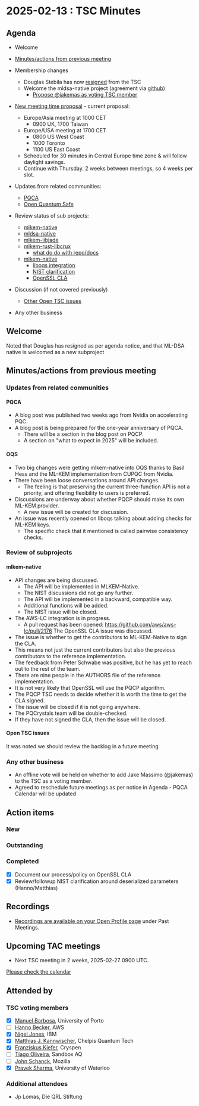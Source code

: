 # 2025-02-13 :  TSC Minutes

## Agenda

* Welcome

* [Minutes/actions from previous meeting](../2025-01-30/minutes.md)

* Membership changes

  * Douglas Stebila has now [resigned](https://github.com/pq-code-package/tsc/pull/134) from the TSC
  * Welcome the mldsa-native project (agreement via [github](https://github.com/pq-code-package/tsc/issues/135))
    * [Propose @jakemas as voting TSC member](https://github.com/pq-code-package/tsc/issues/139)

* [New meeting time proposal](https://github.com/pq-code-package/tsc/issues/128) - current proposal:
  * Europe/Asia meeting at 1000 CET
    * 0900 UK, 1700 Taiwan
  * Europe/USA meeting at 1700 CET
    * 0800 US West Coast
    * 1000 Toronto
    * 1100 US East Coast
  * Scheduled for 30 minutes in Central Europe time zone & will follow daylight savings.
  * Continue with Thursday. 2 weeks between meetings, so 4 weeks per slot.

* Updates from related communities:
  * [PQCA](https://github.com/PQCA)
  * [Open Quantum Safe](https://github.com/open-quantum-safe)

* Review status of sub projects:

  * [mlkem-native](https://github.com/pq-code-package/mldsa-native)
  * [mldsa-native](https://github.com/pq-code-package/mlkem-native)
  * [mlkem-libjade](https://github.com/pq-code-package/mlkem-libjade)
  * [mlkem-rust-libcrux](https://github.com/pq-code-package/mlkem-rust-libcrux)
    * [what do do with repo/docs](https://github.com/pq-code-package/tsc/issues/128)
  * [mlkem-native](https://github.com/pq-code-package/mlkem-c-embedded)
    * [liboqs integration](https://github.com/pq-code-package/mlkem-native/issues/653)
    * [NIST clarification](https://github.com/pq-code-package/tsc/issues/4)
    * [OpenSSL CLA](https://github.com/pq-code-package/tsc/issues/113)

* Discussion (if not covered previously)

  * [Other Open TSC issues](https://github.com/orgs/pq-code-package/projects/4/views/1)

* Any other business

## Welcome

Noted that Douglas has resigned as per agenda notice, and that ML-DSA native is welcomed as a new subproject

## Minutes/actions from previous meeting

### Updates from related communities

#### PQCA

* A blog post was published two weeks ago from Nvidia on accelerating PQC.
* A blog post is being prepared for the one-year anniversary of PQCA.
  * There will be a section in the blog post on PQCP.
  * A section on "what to expect in 2025" will be included.

#### OQS

* Two big changes were getting mlkem-native into OQS thanks to Basil Hess and the ML-KEM implementation from CUPQC from Nvidia.
* There have been loose conversations around API changes.
  * The feeling is that preserving the current three-function API is not a priority, and offering flexibility to users is preferred.
* Discussions are underway about whether PQCP should make its own ML-KEM provider.
  * A new issue will be created for discussion.
* An issue was recently opened on liboqs talking about adding checks for ML-KEM keys.
  * The specific check that it mentioned is called pairwise consistency checks.

### Review of subprojects

#### mlkem-native

* API changes are being discussed.
  * The API will be implemented in MLKEM-Native.
  * The NIST discussions did not go any further.
  * The API will be implemented in a backward, compatible way.
  * Additional functions will be added.
  * The NIST issue will be closed.
* The AWS-LC integration is in progress.
  * A pull request has been opened: https://github.com/aws/aws-lc/pull/2176
The OpenSSL CLA issue was discussed.
* The issue is whether to get the contributors to ML-KEM-Native to sign the CLA.
* This means not just the current contributors but also the previous contributors to the reference implementation.
* The feedback from Peter Schwabe was positive, but he has yet to reach out to the rest of the team.
* There are nine people in the AUTHORS file of the reference implementation.
* It is not very likely that OpenSSL will use the PQCP algorithm.
* The PQCP TSC needs to decide whether it is worth the time to get the CLA signed.
* The issue will be closed if it is not going anywhere.
* The PQCrystals team will be double-checked.
* If they have not signed the CLA, then the issue will be closed.  

#### Open TSC issues

It was noted we should review the backlog in a future meeting

### Any other business

* An offline vote will be held on whether to add Jake Massimo (@jakemas) to the TSC as a voting member.
* Agreed to reschedule future meetings as per notice in Agenda - PQCA Calendar will be updated

## Action items

### New

### Outstanding

### Completed

* [X] Document our process/policy on OpenSSL CLA
* [X] Review/followup NIST clarification around deserialized parameters (Hanno/Matthias)

## Recordings

* [Recordings are available on your Open Profile page](https://openprofile.dev/my-meetings) under Past Meetings.

## Upcoming TAC meetings

* Next TSC meeting in 2 weeks, 2025-02-27 0900 UTC.

[Please check the calendar](https://pqca.org/calendar/)

## Attended by

### TSC voting members

* [X] [Manuel Barbosa](https://github.com/mbbarbosa), University of Porto
* [ ] [Hanno Becker](https://github.com/hanno-becker), AWS
* [X] [Nigel Jones](https://github.com/planetf1), IBM
* [X] [Matthias J. Kannwischer](https://github.com/mkannwischer), Chelpis Quantum Tech
* [X] [Franziskus Kiefer](https://github.com/franziskuskiefer), Cryspen
* [ ] [Tiago Oliveira](https://github.com/tfaoliveira), Sandbox AQ
* [ ] [John Schanck](https://github.com/jschanck), Mozilla
* [X] [Pravek Sharma](https://github.com/praveksharma), University of Waterloo

### Additional attendees

* Jp Lomas, Die QRL Stiftung